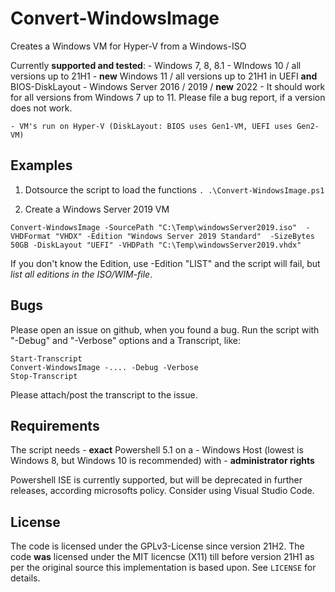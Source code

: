 # Convert-WindowsImage
Creates a Windows VM for Hyper-V from a Windows-ISO

Currently **supported and tested**:
    - Windows 7, 8, 8.1
	- WIndows 10 / all versions up to 21H1
	- **new** Windows 11 / all versions up to 21H1 in UEFI **and** BIOS-DiskLayout
    - Windows Server 2016 / 2019 / **new** 2022
    - It should work for all versions from Windows 7 up to 11. Please file a bug report, if a version does not work.

	- VM's run on Hyper-V (DiskLayout: BIOS uses Gen1-VM, UEFI uses Gen2-VM)

## Examples

1. Dotsource the script to load the functions
`. .\Convert-WindowsImage.ps1`

2. Create a Windows Server 2019 VM

`Convert-WindowsImage -SourcePath "C:\Temp\windowsServer2019.iso" 
                    -VHDFormat "VHDX"
                    -Edition "Windows Server 2019 Standard" 
					-SizeBytes 50GB
                    -DiskLayout "UEFI"
                    -VHDPath "C:\Temp\windowsServer2019.vhdx"`
					
If you don't know the Edition, use -Edition "LIST" and the script will fail, but *list all editions in the ISO/WIM-file*.

## Bugs

Please open an issue on github, when you found a bug. Run the script with "-Debug" and "-Verbose" options and a Transcript, like:

```
Start-Transcript
Convert-WindowsImage -.... -Debug -Verbose
Stop-Transcript
```

Please attach/post the transcript to the issue.

## Requirements

The script needs
	- **exact** Powershell 5.1 on a 
	- Windows Host (lowest is Windows 8, but Windows 10 is recommended) with 
	- **administrator rights**
	
Powershell ISE is currently supported, but will be deprecated in further releases, according microsofts policy. Consider using Visual Studio Code.

## License

The code is licensed under the GPLv3-License since version 21H2.
The code **was** licensed under the MIT licencse (X11) till before version 21H1 as per the original source this implementation is based upon. See `LICENSE` for details.

